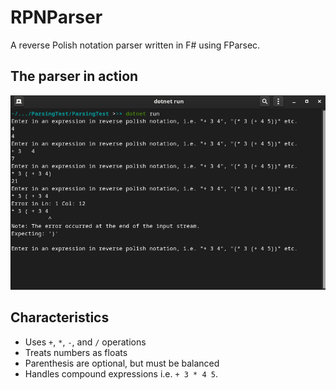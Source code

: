 # RPNParser

A reverse Polish notation parser written in F# using FParsec. 

## The parser in action

![the parser](./img/running.png)

## Characteristics

- Uses `+`, `*`, `-`, and `/` operations
- Treats numbers as floats
- Parenthesis are optional, but must be balanced
- Handles compound expressions i.e. `+ 3 * 4 5`.